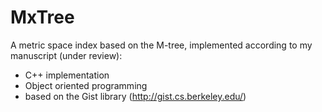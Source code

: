 MxTree
======

A metric space index based on the M-tree, implemented according to my manuscript (under review):
* C++ implementation
* Object oriented programming
* based on the Gist library (http://gist.cs.berkeley.edu/) 
